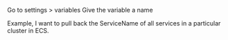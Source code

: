 

Go to settings > variables 
Give the variable a name

Example, I want to pull back the ServiceName of all services in a particular cluster in ECS.